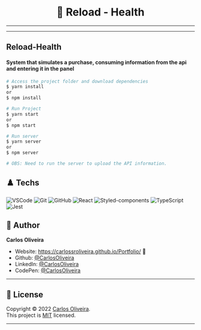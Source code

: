 <h1 align="center"> 🏴󠁧󠁢󠁥󠁮󠁧󠁿 Reload - Health </h1>

---
---
## Reload-Health

#### System that simulates a purchase, consuming information from the api and entering it in the panel


```bash
# Access the project folder and download dependencies
$ yarn install
or
$ npm install
```

```bash
# Run Project
$ yarn start
or
$ npm start

# Run server
$ yarn server
or
$ npm server
```

```bash
# OBS: Need to run the server to upload the API information.
```

## ♟️ Techs


![VSCode](https://img.shields.io/badge/-VSCode-0085D1?style=flat-square&logo=visual-studio-code&logoColor=white)
![Git](https://img.shields.io/badge/-Git-F05032?style=flat-square&logo=git&logoColor=white)
![GitHub](https://img.shields.io/badge/-GitHub-212121?style=flat-square&logo=GitHub&logoColor=white)
![React](https://img.shields.io/badge/-React-black?style=flat-square&logo=React&logoColor=2F74C0)
![Styled-components](https://img.shields.io/badge/-Styled%20Components-pink?style=flat-square&logo=styled-components)
![TypeScript](https://img.shields.io/badge/-TypeScript-007ACC?style=flat-square&logo=TypeScript&logoColor=white)
![Jest](https://img.shields.io/badge/-Jest-white?style=flat-square&logo=Jest&logoColor=944058)




## 👤 Author

**Carlos Oliveira**

- Website: https://carlossroliveira.github.io/Portfolio/ 🖤
- Github: [@CarlosOliveira](https://github.com/carlossroliveira)
- LinkedIn: [@CarlosOliveira](https://www.linkedin.com/in/carlos-oliveira-ab93941a1/)
- CodePen: [@CarlosOliveira](https://codepen.io/carlosjs)

---

## 📝 License

Copyright © 2022 [Carlos Oliveira](https://github.com/carlossroliveira).<br />
This project is [MIT](https://opensource.org/licenses/MIT) licensed.

---
